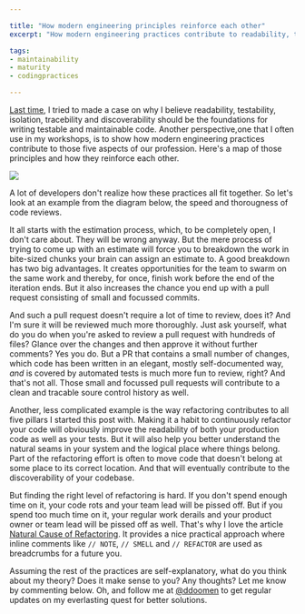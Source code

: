 ```yaml
---

title: "How modern engineering principles reinforce each other"
excerpt: "How modern engineering practices contribute to readability, testability, isolation, tracebility and discoverability."

tags:
- maintainability
- maturity
- codingpractices

---
```


[Last time](https://www.continuousimprover.com/2023/02/maintainable-code.html), I tried to made a case on why I believe readability, testability, isolation, tracebility and discoverability should be the foundations for writing testable and maintainable code. Another perspective,one that I often use in my workshops, is to show how modern engineering practices contribute to those five aspects of our profession. Here's a map of those principles and how they reinforce each other. 

<img src="{{ site.url }}{{ site.baseurl }}/assets/images/posts/2023/engineering-principles.jpg" class="align-center"/> 

A lot of developers don't realize how these practices all fit together. So let's look at an example from the diagram below, the speed and thorougness of code reviews. 

It all starts with the estimation process, which, to be completely open, I don't care about. They will be wrong anyway. But the mere process of trying to come up with an estimate will force you to breakdown the work in bite-sized chunks your brain can assign an estimate to. A good breakdown has two big advantages. It creates opportunities for the team to swarm on the same work and thereby, for once, finish work before the end of the iteration ends. But it also increases the chance you end up with a pull request consisting of small and focussed commits. 

And such a pull request doesn't require a lot of time to review, does it? And I'm sure it will be reviewed much more thoroughly. Just ask yourself, what do you do when you're asked to review a pull request with hundreds of files? Glance over the changes and then approve it without further comments? Yes you do. But a PR that contains a small number of changes, which code has been written in an elegant, mostly self-documented way, _and_ is covered by automated tests is much more fun to review, right? And that's not all. Those small and focussed pull requests will contribute to a clean and tracable soure control history as well. 

Another, less complicated example is the way refactoring contributes to all five pillars I started this post with. Making it a habit to continuously refactor your code will obviously improve the readability of both your production code as well as your tests. But it will also help you better understand the natural seams in your system and the logical place where things belong. Part of the refactoring effort is often to move code that doesn't belong at some place to its correct location. And that will eventually contribute to the discoverability of your codebase. 

But finding the right level of refactoring is hard. If you don't spend enough time on it, your code rots and your team lead will be pissed off. But if you spend too much time on it, your regular work derails and your product owner or team lead will be pissed off as well. That's why I love the article [Natural Cause of Refactoring](https://www.infoq.com/articles/natural-course-refactoring/). It provides a nice practical approach where inline comments like `// NOTE`, `// SMELL` and `// REFACTOR` are used as breadcrumbs for a future you. 

Assuming the rest of the practices are self-explanatory, what do you think about my theory? Does it make sense to you? Any thoughts? Let me know by commenting below. Oh, and follow me at [@ddoomen](https://twitter.com/ddoomen) to get regular updates on my everlasting quest for better solutions.
